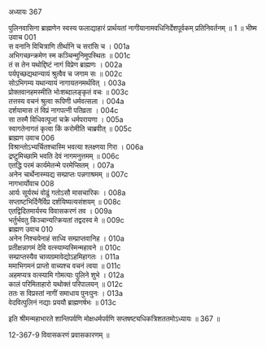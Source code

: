 अध्यायः 367

पुलिनवासिना ब्राह्मणेन स्वस्य फलाद्याहारं प्रार्थयतां नागीयानामवधिनिर्देशपूर्वकम् प्रतिनिवर्तनम् ॥ 1 ॥
भीष्म उवाच 	001  
स वनानि विचित्राणि तीर्थानि च सरांसि च ।	001a  
अभिगच्छन्क्रमेण स्म कञ्चिन्मुनिमुपस्थितः ॥	001c  
तं स तेन यथोद्दिष्टं नागं विप्रेण ब्राह्मणः ।	002a  
पर्यपृच्छद्यथान्यायं श्रुत्वैव च जगाम सः ॥	002c  
सोऽभिगम्य यथान्यायं नागायतनमर्थवित् ।	003a  
प्रोक्तवानहमस्मीति भोःशब्दालङ्कृतं वचः ॥	003c  
तत्तस्य वचनं श्रुत्वा रूपिणी धर्मवत्सला ।	004a  
दर्शयामास तं विप्रं नागपत्नी पतिव्रता ।	004c  
सा तस्मै विधिवत्पूजां चक्रे धर्मपरायणा ।	005a  
स्वागतेनागतं कृत्वा किं करोमीति चाब्रवीत् ॥	005c  
ब्राह्मण उवाच 	006  
विश्रान्तोऽभ्यर्चितश्चास्मि भवत्या श्लक्ष्णया गिरा ।	006a  
द्रष्टुमिच्छामि भवति देवं नागमनुत्तमम् ॥	006c  
एतद्धि परमं कार्यमेतन्मे परमेप्सितम् ।	007a  
अनेन चार्थेनास्म्यद्य सम्प्राप्तः पन्नगाश्रमम् ॥	007c  
नागभार्योवाच 	008  
आर्यः सूर्यरथं वोढुं गतोऽसौ मासचारिकः ।	008a  
सप्ताष्टभिर्दिनैर्विप्र दर्शयिष्यत्यसंशयम् ॥	008c  
एतद्विदितमार्यस्य विवासकरणं तव ।	009a  
भर्तुर्भवतु किञ्चान्यत्क्रियतां तद्वदस्व मे ॥	009c  
ब्राह्मण उवाच 	010  
अनेन निश्चयेनाहं साध्वि सम्प्राप्तवानिह ।	010a  
प्रतीक्षन्नागमं देवि वत्स्याम्यस्मिन्महावने ॥	010c  
सम्प्राप्तस्यैव चाव्यग्रमावेद्योऽहमिहागतः ।	011a  
ममाभिगमनं प्राप्तो वाच्यश्च वचनं त्वया ॥	011c  
अहमप्यत्र वत्स्यामि गोमत्याः पुलिने शुभे ।	012a  
कालं परिमिताहारो यथोक्तं परिपालयन् ॥	012c  
ततः स विप्रस्तां नागीं समाधाय पुनःपुनः ।	013a  
वेदवित्पुलिनं नद्याः प्रययौ ब्राह्मणर्षभः ॥ 	013c  

इति श्रीमन्महाभारते शान्तिपर्वणि मोक्षधर्मपर्वणि सप्तषष्ट्यधिकत्रिशततमोऽध्यायः ॥ 367 ॥

12-367-9 विवासकरणं प्रवासकारणम् ॥
